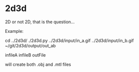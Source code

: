 # 2d3d
2D or not 2D, that is the question...


Example:

cd ../2d3d/
./2d3d.py ../2d3d/input/in_a.gif ../2d3d/input/in_b.gif ~/git/2d3d/output/out_ab

infileA infileB outFile

will create both .obj and .mtl files 